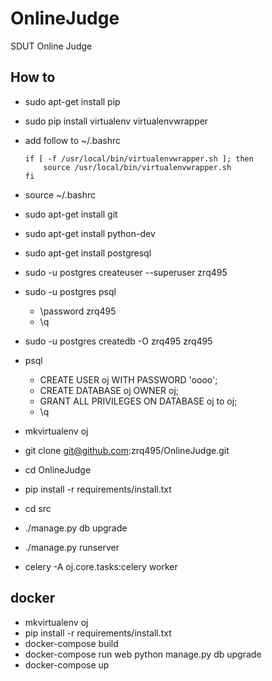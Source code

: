 # OnlineJudge
SDUT Online Judge


## How to

- sudo apt-get install pip
- sudo pip install virtualenv virtualenvwrapper
- add follow to ~/.bashrc

	```
	if [ -f /usr/local/bin/virtualenvwrapper.sh ]; then
     	source /usr/local/bin/virtualenvwrapper.sh
	fi
	```
- source ~/.bashrc
- sudo apt-get install git
- sudo apt-get install python-dev
- sudo apt-get install postgresql
- sudo -u postgres createuser --superuser zrq495
- sudo -u postgres psql
	- \password zrq495
	- \q
- sudo -u postgres createdb -O zrq495 zrq495
- psql
	- CREATE USER oj WITH PASSWORD 'oooo';
	- CREATE DATABASE oj OWNER oj;
	- GRANT ALL PRIVILEGES ON DATABASE oj to oj;
	- \q
- mkvirtualenv oj
- git clone git@github.com:zrq495/OnlineJudge.git
- cd OnlineJudge
- pip install -r requirements/install.txt
- cd src
- ./manage.py db upgrade
- ./manage.py runserver
- celery -A oj.core.tasks:celery worker


## docker

- mkvirtualenv oj
- pip install -r requirements/install.txt
- docker-compose build
- docker-compose run web python manage.py db upgrade
- docker-compose up
